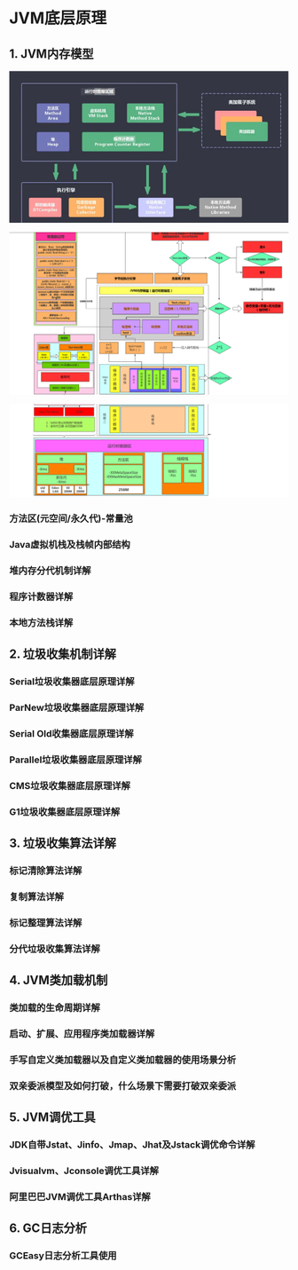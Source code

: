 # JVM底层原理

## 1. JVM内存模型
![](../images/share/jvm.jpg)

![](../images/share/jvm1.png)

![](../images/share/jvm2.png)

### 方法区(元空间/永久代)-常量池
### Java虚拟机栈及栈帧内部结构
### 堆内存分代机制详解
### 程序计数器详解
### 本地方法栈详解



## 2. 垃圾收集机制详解

### Serial垃圾收集器底层原理详解
### ParNew垃圾收集器底层原理详解
### Serial Old收集器底层原理详解
### Parallel垃圾收集器底层原理详解
### CMS垃圾收集器底层原理详解
### G1垃圾收集器底层原理详解


## 3. 垃圾收集算法详解

### 标记清除算法详解
### 复制算法详解
### 标记整理算法详解
### 分代垃圾收集算法详解

## 4. JVM类加载机制

### 类加载的生命周期详解
### 启动、扩展、应用程序类加载器详解
### 手写自定义类加载器以及自定义类加载器的使用场景分析
### 双亲委派模型及如何打破，什么场景下需要打破双亲委派

## 5. JVM调优工具

### JDK自带Jstat、Jinfo、Jmap、Jhat及Jstack调优命令详解
### Jvisualvm、Jconsole调优工具详解
### 阿里巴巴JVM调优工具Arthas详解

## 6. GC日志分析

### GCEasy日志分析工具使用
